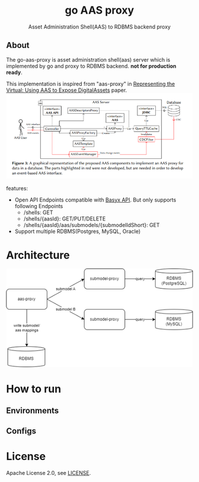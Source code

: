 <div align="center">
<h1>go AAS proxy</h1>
<p>
Asset Administration Shell(AAS) to RDBMS backend proxy
</p>

</div>

## About

The go-aas-proxy is asset administration shell(aas) server which is implemented by go and proxy to RDBMS backend. **not for production ready**.

This implementation is inspired from "aas-proxy" in [Representing the Virtual: Using AAS to Expose DigitalAssets](https://ceur-ws.org/Vol-3291/paper5.pdf) paper.
![aas-proxy](./assets/aas-proxy.png)

features:
- Open API Endpoints compatible with [Basyx API](https://app.swaggerhub.com/apis/BaSyx/basyx_asset_administration_shell_http_rest_api/v1). But only supports following Endpoints
  - /shells: GET
  - /shells/{aasId}: GET/PUT/DELETE
  - /shells/{aasId}/aas/submodels/{submodelIdShort}: GET
- Support multiple RDBMS(Postgres, MySQL, Oracle)

# Architecture
![architecture](./assets/architecture.drawio.png)

# How to run

## Environments

## Configs

# License
Apache License 2.0, see [LICENSE](./LICENSE).
